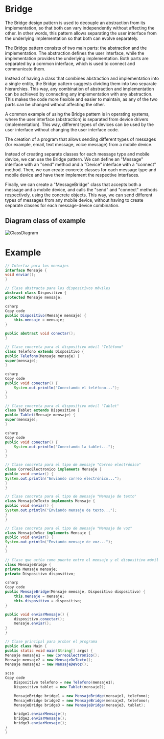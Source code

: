 # Bridge

The Bridge design pattern is used to decouple an abstraction from its implementation, so that both can vary independently without affecting the other. In other words, this pattern allows separating the user interface from the underlying implementation so that both can evolve separately.

The Bridge pattern consists of two main parts: the abstraction and the implementation. The abstraction defines the user interface, while the implementation provides the underlying implementation. Both parts are separated by a common interface, which is used to connect and communicate them.

Instead of having a class that combines abstraction and implementation into a single entity, the Bridge pattern suggests dividing them into two separate hierarchies. This way, any combination of abstraction and implementation can be achieved by connecting any implementation with any abstraction. This makes the code more flexible and easier to maintain, as any of the two parts can be changed without affecting the other.

A common example of using the Bridge pattern is in operating systems, where the user interface (abstraction) is separated from device drivers (implementation). This way, different types of devices can be used by the user interface without changing the user interface code.

The creation of a program that allows sending different types of messages (for example, email, text message, voice message) from a mobile device.

Instead of creating separate classes for each message type and mobile device, we can use the Bridge pattern. We can define an "Message" interface with an "send" method and a "Device" interface with a "connect" method. Then, we can create concrete classes for each message type and mobile device and have them implement the respective interfaces.

Finally, we can create a "MessageBridge" class that accepts both a message and a mobile device, and calls the "send" and "connect" methods respectively, using the concrete objects. This way, we can send different types of messages from any mobile device, without having to create separate classes for each message-device combination.

## Diagram class of example
![ClassDiagram](http://www.plantuml.com/plantuml/png/fPB1wW8X4CRlFeN7_v_O5-Yqr7RSMtGNdM92dKLDekZTMzY6PY689I-AyttVRvHfSp6fN89N60kaex6WUuZPd47VbHxN2c95a_x-rxeIElLGGjfX7YXZmKeijnJ1bhd1UfEptb9AG3i_bXD5jAGn31u2n9A_G3c3PHtiuLf-2ZZGRRbTFhYdYbv6BFaCvcqIkXDJ6suYJFjqAMFT-opxVFa4PHvFJSF03nK1K2r4Dqx34m00)
# Example

```java
// Interfaz para los mensajes
interface Mensaje {
void enviar();
}

// Clase abstracta para los dispositivos móviles
abstract class Dispositivo {
protected Mensaje mensaje;

csharp
Copy code
public Dispositivo(Mensaje mensaje) {
    this.mensaje = mensaje;
}

public abstract void conectar();
}

// Clase concreta para el dispositivo móvil "Teléfono"
class Telefono extends Dispositivo {
public Telefono(Mensaje mensaje) {
super(mensaje);
}

csharp
Copy code
public void conectar() {
    System.out.println("Conectando el teléfono...");
}
}

// Clase concreta para el dispositivo móvil "Tablet"
class Tablet extends Dispositivo {
public Tablet(Mensaje mensaje) {
super(mensaje);
}

csharp
Copy code
public void conectar() {
    System.out.println("Conectando la tablet...");
}
}

// Clase concreta para el tipo de mensaje "Correo electrónico"
class CorreoElectronico implements Mensaje {
public void enviar() {
System.out.println("Enviando correo electrónico...");
}
}

// Clase concreta para el tipo de mensaje "Mensaje de texto"
class MensajeDeTexto implements Mensaje {
public void enviar() {
System.out.println("Enviando mensaje de texto...");
}
}

// Clase concreta para el tipo de mensaje "Mensaje de voz"
class MensajeDeVoz implements Mensaje {
public void enviar() {
System.out.println("Enviando mensaje de voz...");
}
}

// Clase que actúa como puente entre el mensaje y el dispositivo móvil
class MensajeBridge {
private Mensaje mensaje;
private Dispositivo dispositivo;

csharp
Copy code
public MensajeBridge(Mensaje mensaje, Dispositivo dispositivo) {
    this.mensaje = mensaje;
    this.dispositivo = dispositivo;
}

public void enviarMensaje() {
    dispositivo.conectar();
    mensaje.enviar();
}
}

// Clase principal para probar el programa
public class Main {
public static void main(String[] args) {
Mensaje mensaje1 = new CorreoElectronico();
Mensaje mensaje2 = new MensajeDeTexto();
Mensaje mensaje3 = new MensajeDeVoz();

scss
Copy code
    Dispositivo telefono = new Telefono(mensaje1);
    Dispositivo tablet = new Tablet(mensaje2);

    MensajeBridge bridge1 = new MensajeBridge(mensaje1, telefono);
    MensajeBridge bridge2 = new MensajeBridge(mensaje2, telefono);
    MensajeBridge bridge3 = new MensajeBridge(mensaje3, tablet);

    bridge1.enviarMensaje();
    bridge2.enviarMensaje();
    bridge3.enviarMensaje();
}
}
```